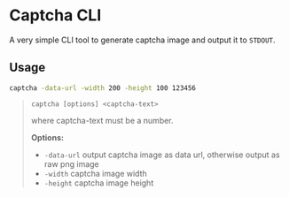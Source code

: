 # Captcha CLI

A very simple CLI tool to generate captcha image and output it to `STDOUT`.

## Usage

```bash
captcha -data-url -width 200 -height 100 123456
```
> `captcha [options] <captcha-text>`
>
> where captcha-text must be a number.
> 
> **Options:**
> - `-data-url` output captcha image as data url, otherwise output as raw png image
> - `-width` captcha image width
> - `-height` captcha image height

